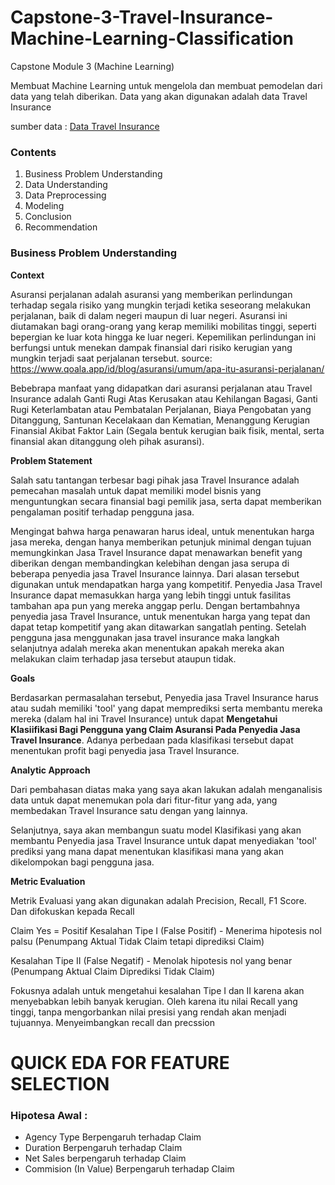 # Capstone-3-Travel-Insurance-Machine-Learning-Classification

Capstone Module 3 (Machine Learning)

Membuat Machine Learning untuk mengelola dan membuat pemodelan dari data yang telah diberikan.
Data yang akan digunakan adalah data Travel Insurance

sumber data : [Data Travel Insurance](https://drive.google.com/file/d/1emDTGFvku7UuuVT3W-EmEvg3i61QrIU-/view)


### **Contents**

1. Business Problem Understanding
2. Data Understanding
3. Data Preprocessing
4. Modeling
5. Conclusion
6. Recommendation

### **Business Problem Understanding**

**Context**

Asuransi perjalanan adalah asuransi yang memberikan perlindungan terhadap segala risiko yang mungkin terjadi ketika seseorang melakukan perjalanan, baik di dalam negeri maupun di luar negeri. Asuransi ini diutamakan bagi orang-orang yang kerap memiliki mobilitas tinggi, seperti bepergian ke luar kota hingga ke luar negeri. Kepemilikan perlindungan ini berfungsi untuk menekan dampak finansial dari risiko kerugian yang mungkin terjadi saat perjalanan tersebut. source: https://www.qoala.app/id/blog/asuransi/umum/apa-itu-asuransi-perjalanan/

Bebebrapa manfaat yang didapatkan dari asuransi perjalanan atau Travel Insurance adalah Ganti Rugi Atas Kerusakan atau Kehilangan Bagasi, Ganti Rugi Keterlambatan atau Pembatalan Perjalanan, Biaya Pengobatan yang Ditanggung, Santunan Kecelakaan dan Kematian, Menanggung Kerugian Finansial Akibat Faktor Lain (Segala bentuk kerugian baik fisik, mental, serta finansial akan ditanggung oleh pihak asuransi).


**Problem Statement**

Salah satu tantangan terbesar bagi pihak jasa Travel Insurance adalah pemecahan masalah untuk dapat memiliki model bisnis yang menguntungkan secara finansial bagi pemilik jasa, serta dapat memberikan pengalaman positif terhadap pengguna jasa.

Mengingat bahwa harga penawaran harus ideal, untuk menentukan harga jasa mereka, dengan hanya memberikan petunjuk minimal dengan tujuan memungkinkan Jasa Travel Insurance dapat menawarkan benefit yang diberikan dengan membandingkan kelebihan dengan jasa serupa di beberapa penyedia jasa Travel Insurance lainnya. Dari alasan tersebut digunakan untuk mendapatkan harga yang kompetitif. Penyedia Jasa Travel Insurance dapat memasukkan harga yang lebih tinggi untuk fasilitas tambahan apa pun yang mereka anggap perlu. Dengan bertambahnya penyedia jasa Travel Insurance, untuk menentukan harga yang tepat dan dapat tetap kompetitif yang akan ditawarkan sangatlah penting. Setelah pengguna jasa menggunakan jasa travel insurance maka langkah selanjutnya adalah mereka akan menentukan apakah mereka akan melakukan claim terhadap jasa tersebut ataupun tidak. 


**Goals**

Berdasarkan permasalahan tersebut, Penyedia jasa Travel Insurance harus atau sudah memiliki 'tool' yang dapat memprediksi serta membantu mereka mereka (dalam hal ini Travel Insurance) untuk dapat **Mengetahui Klasiifikasi Bagi Pengguna yang Claim Asuransi Pada Penyedia Jasa Travel Insurance**. Adanya perbedaan pada klasifikasi tersebut dapat menentukan profit bagi penyedia jasa Travel Insurance.


**Analytic Approach**

Dari pembahasan diatas maka yang saya akan lakukan  adalah menganalisis data untuk dapat menemukan pola dari fitur-fitur yang ada, yang membedakan Travel Insurance satu dengan yang lainnya. 

Selanjutnya, saya akan membangun suatu model Klasifikasi yang akan membantu Penyedia jasa Travel Insurance untuk dapat menyediakan 'tool' prediksi yang mana dapat menentukan klasifikasi mana yang akan dikelompokan bagi pengguna jasa.


**Metric Evaluation**

Metrik Evaluasi yang akan digunakan adalah Precision, Recall, F1 Score. Dan difokuskan kepada Recall

Claim Yes = Positif
Kesalahan Tipe I (False Positif) - Menerima hipotesis nol palsu (Penumpang Aktual Tidak Claim tetapi diprediksi Claim)

Kesalahan Tipe II (False Negatif) - Menolak hipotesis nol yang benar (Penumpang Aktual Claim Diprediksi Tidak Claim)

Fokusnya adalah untuk mengetahui kesalahan Tipe I dan II karena akan menyebabkan lebih banyak kerugian.
Oleh karena itu nilai Recall yang tinggi, tanpa mengorbankan nilai presisi yang rendah akan menjadi tujuannya. Menyeimbangkan recall dan precssion 


# QUICK EDA FOR FEATURE SELECTION

### Hipotesa Awal :

- Agency Type Berpengaruh terhadap Claim
- Duration Berpengaruh terhadap Claim
- Net Sales berpengaruh terhadap Claim
- Commision (In Value) Berpengaruh terhadap Claim

